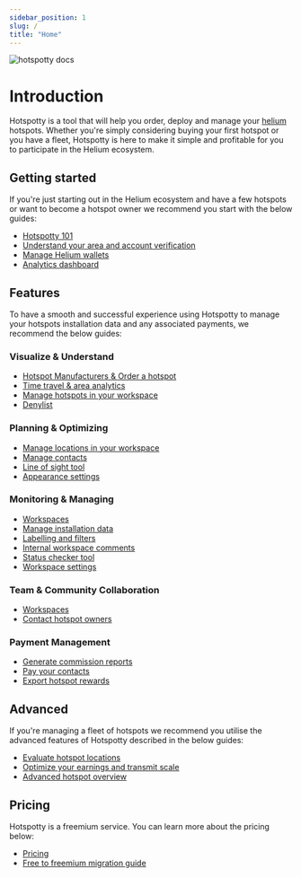 ```yaml
---
sidebar_position: 1
slug: /
title: "Home"
---
```


![hotspotty docs](/img/hotspotty_docs.png)

# Introduction

Hotspotty is a tool that will help you order, deploy and manage your [helium](https://www.helium.com/) hotspots. Whether you're simply considering buying your first hotspot or you have a fleet, Hotspotty is here to make it simple and profitable for you to participate in the Helium ecosystem.

## Getting started

If you're just starting out in the Helium ecosystem and have a few hotspots or want to become a hotspot owner we recommend you start with the below guides:

- [Hotspotty 101](./getting-started/hotspotty-quickstart.md)
- [Understand your area and account verification](./getting-started/understand-your-area-and-account-verification.md)
- [Manage Helium wallets](./getting-started/manage-helium-wallets.md)
- [Analytics dashboard](./getting-started/analytics-dashboard.md)

## Features

To have a smooth and successful experience using Hotspotty to manage your hotspots installation data and any associated payments, we recommend the below guides:

### Visualize & Understand

- [Hotspot Manufacturers & Order a hotspot](./features/visualize-and-understand/hotspot-manufacturers-metrics.md)
- [Time travel & area analytics](./features/visualize-and-understand/time-travel.md)
- [Manage hotspots in your workspace](./features/visualize-and-understand/manage-hotspots.md)
- [Denylist](./features/visualize-and-understand/denylist.md)

### Planning & Optimizing

- [Manage locations in your workspace](./features/planning-and-optimizing/manage-locations.md)
- [Manage contacts](./features/planning-and-optimizing/manage-contacts.md)
- [Line of sight tool](./features/planning-and-optimizing/line-of-sight.md)
- [Appearance settings](./features/planning-and-optimizing/appearance-settings.md)

### Monitoring & Managing

- [Workspaces](./features/monitoring-and-managing/workspace.md)
- [Manage installation data](./features/monitoring-and-managing/manage-installation-data.md)
- [Labelling and filters](./features/monitoring-and-managing/labelling-and-filtering.md)
- [Internal workspace comments](./features/monitoring-and-managing/internal-workspace-comments.md)
- [Status checker tool](./features/monitoring-and-managing/status-checker.md)
- [Workspace settings](./features/monitoring-and-managing/settings.md)

### Team & Community Collaboration

- [Workspaces](./features/team-and-community-collaboration/workspace.md)
- [Contact hotspot owners](./features/team-and-community-collaboration/contact-hotspot-owners.md)

### Payment Management

- [Generate commission reports](./features/payment-management/generate-commission-reports.md)
- [Pay your contacts](./features/payment-management/pay-your-contacts.md)
- [Export hotspot rewards](./features/payment-management/tax-reporting.md)

## Advanced

If you're managing a fleet of hotspots we recommend you utilise the advanced features of Hotspotty described in the below guides:

- [Evaluate hotspot locations](./advanced/evaluate-hotspot-locations.md)
- [Optimize your earnings and transmit scale](./advanced/optimize-your-earnings-and-transmit-scale.md)
- [Advanced hotspot overview](./advanced/hotspot-status.md)

## Pricing

Hotspotty is a freemium service. You can learn more about the pricing below:

- [Pricing](./pricing/pricing.md)
- [Free to freemium migration guide](./pricing/migration-guide.md)
